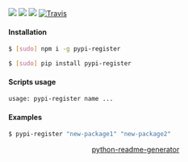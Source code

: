 <!--
https://pypi.org/project/readme-generator/
https://pypi.org/project/python-readme-generator/
-->

[![](https://img.shields.io/badge/OS-Unix-blue.svg?longCache=True)]()
[![](https://img.shields.io/pypi/v/pypi-register.svg?maxAge=3600)](https://pypi.org/project/pypi-register/)
[![](https://img.shields.io/npm/v/pypi-register.svg?maxAge=3600)](https://www.npmjs.com/package/pypi-register)
[![Travis](https://api.travis-ci.org/looking-for-a-job/pypi-register.svg?branch=master)](https://travis-ci.org/looking-for-a-job/pypi-register/)

#### Installation
```bash
$ [sudo] npm i -g pypi-register
```
```bash
$ [sudo] pip install pypi-register
```

#### Scripts usage
```bash
usage: pypi-register name ...
```

#### Examples
```bash
$ pypi-register "new-package1" "new-package2"
```

<p align="center">
    <a href="https://pypi.org/project/python-readme-generator/">python-readme-generator</a>
</p>